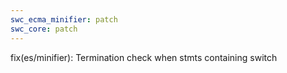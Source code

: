 ```yaml
---
swc_ecma_minifier: patch
swc_core: patch
---
```


fix(es/minifier): Termination check when stmts containing switch
